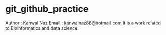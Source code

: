 # git_github_practice
Author : Kanwal Naz
Email : kanwalnaz88@hotmail.com
It is a work related to Bioinformatics and data science.

